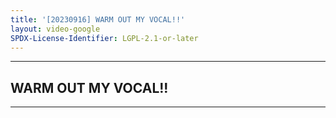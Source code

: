 ```yaml
---
title: '[20230916] WARM OUT MY VOCAL!!'
layout: video-google
SPDX-License-Identifier: LGPL-2.1-or-later
---
```


---

## WARM OUT MY VOCAL!!

<div class="container">
  <video-js id="my-video" class="vjs-fluid vjs-layout-medium" controls preload="auto" poster="https://xx58j-my.sharepoint.com/:i:/g/personal/akunanime_xx58j_onmicrosoft_com/EQspZMiNvwNIkckfQFmBHCUBVRKZzIwSZuZoM769GAWCwA?download=1">
    <source src="https://drive.ayampenyet.eu.org/api/raw/?path=/%F0%9F%94%AE%20Unarchive%20Karaoke%20Moona/%5B20230916%5D%20%E3%80%90MoonUtau%E3%80%91WARM%20OUT%20MY%20VOCAL!!%E3%80%90UNARCHIVE%E3%80%91%20%5BMoona%20Hoshinova%20hololive-ID%5D%20(WGuf9EiJAVY).mp4" type="video/mp4"/>
  </video-js>
</div>

---
